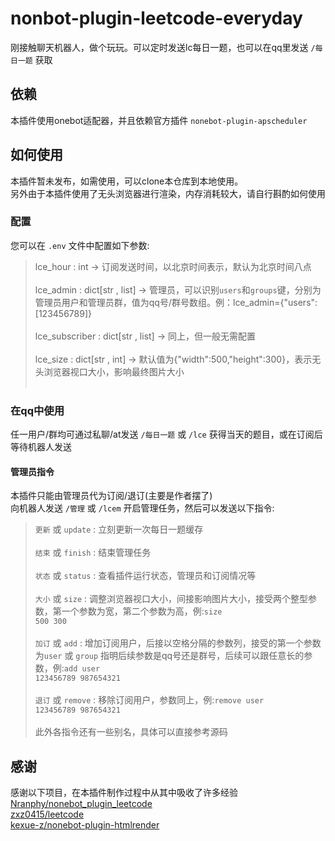 # nonbot-plugin-leetcode-everyday
刚接触聊天机器人，做个玩玩。可以定时发送lc每日一题，也可以在qq里发送 <code>/每日一题</code> 获取
## 依赖
本插件使用onebot适配器，并且依赖官方插件 <code>nonebot-plugin-apscheduler</code>
## 如何使用
本插件暂未发布，如需使用，可以clone本仓库到本地使用。<br>另外由于本插件使用了无头浏览器进行渲染，内存消耗较大，请自行斟酌如何使用
### 配置
您可以在 <code>.env</code> 文件中配置如下参数:
>lce_hour : int -> 订阅发送时间，以北京时间表示，默认为北京时间八点<br><br>
>lce_admin : dict[str , list] -> 管理员，可以识别<code>users</code>和<code>groups</code>键，分别为管理员用户和管理员群，值为qq号/群号数组。例：lce_admin={"users":[123456789]}<br><br>
>lce_subscriber : dict[str , list] -> 同上，但一般无需配置<br><br>
>lce_size : dict[str , int] -> 默认值为{"width":500,"height":300}，表示无头浏览器视口大小，影响最终图片大小
<br><br>
### 在qq中使用
任一用户/群均可通过私聊/at发送 <code>/每日一题</code> 或 <code>/lce</code> 获得当天的题目，或在订阅后等待机器人发送
#### 管理员指令
本插件只能由管理员代为订阅/退订(主要是作者摆了)<br>
向机器人发送 <code>/管理</code> 或 <code>/lcem</code> 开启管理任务，然后可以发送以下指令:
><code>更新</code> 或 <code>update</code> : 立刻更新一次每日一题缓存<br><br>
><code>结束</code> 或 <code>finish</code> : 结束管理任务<br><br>
><code>状态</code> 或 <code>status</code> : 查看插件运行状态，管理员和订阅情况等<br><br>
><code>大小</code> 或 <code>size</code> : 调整浏览器视口大小，间接影响图片大小，接受两个整型参数，第一个参数为宽，第二个参数为高，例:<code>size 500 300</code><br><br>
><code>加订</code> 或 <code>add</code> : 增加订阅用户，后接以空格分隔的参数列，接受的第一个参数为<code>user</code> 或 <code>group</code> 指明后续参数是qq号还是群号，后续可以跟任意长的参数，例:<code>add user 123456789 987654321</code><br><br>
><code>退订</code> 或 <code>remove</code> : 移除订阅用户，参数同上，例:<code>remove user 123456789 987654321</code><br><br>
此外各指令还有一些别名，具体可以直接参考源码
## 感谢
感谢以下项目，在本插件制作过程中从其中吸收了许多经验<br>
[Nranphy/nonebot_plugin_leetcode](https://github.com/Nranphy/nonebot_plugin_leetcode)<br>
[zxz0415/leetcode](https://github.com/zxz0415/leetcode)<br>
[kexue-z/nonebot-plugin-htmlrender](https://github.com/kexue-z/nonebot-plugin-htmlrender)
